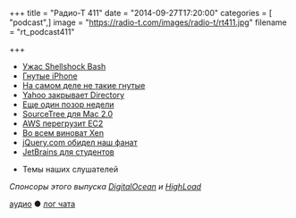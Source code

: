 +++
title = "Радио-Т 411"
date = "2014-09-27T17:20:00"
categories = [ "podcast",]
image = "https://radio-t.com/images/radio-t/rt411.jpg"
filename = "rt_podcast411"

+++

* [Ужас Shellshock Bash](http://www.troyhunt.com/2014/09/everything-you-need-to-know-about.html)
* [Гнутые iPhone](http://www.bbc.co.uk/news/technology-29331349)
* [На самом деле не такие гнутые](http://www.iphoneincanada.ca/news/consumer-reports-iphone-6-not-as-bendy-as-believed-new-uncut-6-plus-bend-test-video/)
* [Yahoo закрывает Directory](http://prsm.tc/yx86F4)
* [Еще один позор недели](http://www.cultofmac.com/297693/hey-apple-happened-just-works/)
* [SourceTree для Mac 2.0](http://blog.sourcetreeapp.com/2014/09/25/sourcetree-for-mac-2-0-released/)
* [AWS перегрузит EC2](http://www.zdnet.com/aws-users-fret-over-downtime-ahead-of-amazons-massive-ec2-reboot-7000034041/)
* [Во всем виноват Xen](http://gigaom.com/2014/09/25/amazon-confirms-that-ec2-reboots-are-due-to-xen-issues/)
* [jQuery.com обидел наш фанат](http://www.zdnet.com/was-jquery-hacked-7000034009/)
* [JetBrains для студентов](http://blog.jetbrains.com/blog/2014/09/23/jetbrains-makes-its-products-free-for-students/)
- Темы наших слушателей

_Спонсоры этого выпуска [DigitalOcean](https://www.digitalocean.com) и [HighLoad](http://highload.ru/radio-t/)_

[аудио](http://cdn.radio-t.com/rt_podcast411.mp3) ● [лог чата](http://chat.radio-t.com/logs/radio-t-411.html)
<audio src="http://cdn.radio-t.com/rt_podcast411.mp3" preload="none"></audio>